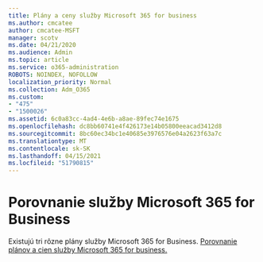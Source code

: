 ```yaml
---
title: Plány a ceny služby Microsoft 365 for business
ms.author: cmcatee
author: cmcatee-MSFT
manager: scotv
ms.date: 04/21/2020
ms.audience: Admin
ms.topic: article
ms.service: o365-administration
ROBOTS: NOINDEX, NOFOLLOW
localization_priority: Normal
ms.collection: Adm_O365
ms.custom:
- "475"
- "1500026"
ms.assetid: 6c0a83cc-4ad4-4e6b-a8ae-89fec74e1675
ms.openlocfilehash: dc8bb60741e4f426173e14b05800eeacad3412d8
ms.sourcegitcommit: 8bc60ec34bc1e40685e3976576e04a2623f63a7c
ms.translationtype: MT
ms.contentlocale: sk-SK
ms.lasthandoff: 04/15/2021
ms.locfileid: "51790815"
---
```

# <a name="compare-microsoft-365-for-business"></a>Porovnanie služby Microsoft 365 for Business

Existujú tri rôzne plány služby Microsoft 365 for Business. [Porovnanie plánov a cien služby Microsoft 365 for business.](https://products.office.com/compare-all-microsoft-office-products?tab=2)  